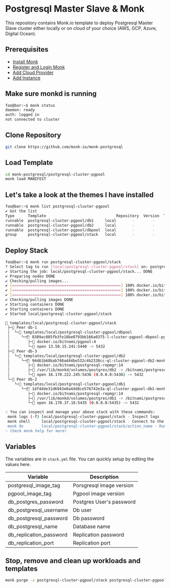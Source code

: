 # Postgresql Master Slave & Monk

This repository contains Monk.io template to deploy Postgresql Master Slave cluster either locally or on cloud of your choice (AWS, GCP, Azure, Digital Ocean).

## Prerequisites

- [Install Monk](https://docs.monk.io/docs/get-monk)
- [Register and Login Monk](https://docs.monk.io/docs/acc-and-auth)
- [Add Cloud Provider](https://docs.monk.io/docs/cloud-provider)
- [Add Instance](https://docs.monk.io/docs/multi-cloud)

## Make sure monkd is running

```bash
foo@bar:~$ monk status
daemon: ready
auth: logged in
not connected to cluster
```

## Clone Repository

```bash
git clone https://github.com/monk-io/monk-postgresql
```

## Load Template

```bash
cd monk-postgresql/postgresql-cluster-pgpool
monk load MANIFEST
```

## Let's take a look at the themes I have installed

```bash
foo@bar:~$ monk list postgresql-cluster-pgpool
✔ Got the list
Type      Template                               Repository  Version  Tags
runnable  postgresql-cluster-pgpool/db1     local       -        -
runnable  postgresql-cluster-pgpool/db2     local       -        -
runnable  postgresql-cluster-pgpool/dbpool  local       -        -
group     postgresql-cluster-pgpool/stack   local       -        -

```

## Deploy Stack

```bash
foo@bar:~$ monk run postgresql-cluster-pgpool/stack
? Select tag to run [local/postgresql-cluster-pgpool/stack] on: postgres
✔ Starting the job: local/postgresql-cluster-pgpool/stack... DONE
✔ Preparing nodes DONE
✔ Checking/pulling images...
✔ [================================================] 100% docker.io/bitnami/postgresql-repmgr:14 db-2
✔ [================================================] 100% docker.io/bitnami/postgresql-repmgr:14 db-3
✔ [================================================] 100% docker.io/bitnami/pgpool:4 db-1
✔ Checking/pulling images DONE
✔ Starting containers DONE
✔ Starting containers DONE
✔ Started local/postgresql-cluster-pgpool/stack

🔩 templates/local/postgresql-cluster-pgpool/stack
 ├─🧊 Peer db-1
 │  └─🔩 templates/local/postgresql-cluster-pgpool/dbpool
 │     └─📦 8309ac085fb3fe18be0793bb166a0375-l-cluster-pgpool-dbpool-pgpool
 │        ├─🧩 docker.io/bitnami/pgpool:4
 │        └─🔌 open 13.50.15.241:5440 -> 5432
 ├─🧊 Peer db-3
 │  └─🔩 templates/local/postgresql-cluster-pgpool/db2
 │     └─📦 94d61b60bab748ad44be532c4b2338cc-ql-cluster-pgpool-db2-monk-db2
 │        ├─🧩 docker.io/bitnami/postgresql-repmgr:14
 │        ├─💾 /var/lib/monkd/volumes/postgres/db2 -> /bitnami/postgresql
 │        └─🔌 open 16.170.222.245:5436 (0.0.0.0:5436) -> 5432
 └─🧊 Peer db-2
    └─🔩 templates/local/postgresql-cluster-pgpool/db1
       └─📦 1df4dde31d6943e0a4dd8ce576742e3a-ql-cluster-pgpool-db1-monk-db1
          ├─🧩 docker.io/bitnami/postgresql-repmgr:14
          ├─💾 /var/lib/monkd/volumes/postgres/db1 -> /bitnami/postgresql
          └─🔌 open 16.170.37.16:5435 (0.0.0.0:5435) -> 5432

💡 You can inspect and manage your above stack with these commands:
 monk logs (-f) local/postgresql-cluster-pgpool/stack - Inspect logs
 monk shell     local/postgresql-cluster-pgpool/stack - Connect to the container's shell
 monk do        local/postgresql-cluster-pgpool/stack/action_name - Run defined action (if exists)
💡 Check monk help for more!
```

## Variables

The variables are in `stack.yml` file. You can quickly setup by editing the values here.

| Variable                | Description              |
| ----------------------- | ------------------------ |
| postgresql_image_tag    | Porsgresql image version |
| pgpool_image_tag        | Pgpool image version     |
| db_postgres_password    | Postgres User's password |
| db_postgresql_username  | Db user                  |
| db_postgresql_password  | Db password              |
| db_postgresql_name      | Database name            |
| db_replication_password | Replication password     |
| db_replication_port     | Replication port         |

## Stop, remove and clean up workloads and templates

```bash
monk purge -x postgresql-cluster-pgpool/stack postgresql-cluster-pgpool/db1 postgresql-cluster-pgpool/db2 postgresql-cluster-pgpool/dbpool
```
